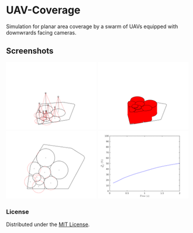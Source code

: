 # UAV-Coverage
Simulation for planar area coverage by a swarm of UAVs equipped with downwrards facing cameras.

## Screenshots
<img src="./Screenshots/3D.png" width="49%"> <img src="./Screenshots/quality.png" width="49%">
<img src="./Screenshots/2D.png" width="49%"> <img src="./Screenshots/objective.png" width="49%">

### License
Distributed under the [MIT License](LICENSE.txt).

